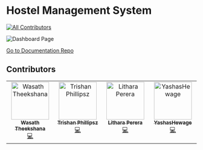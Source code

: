 # Hostel Management System
<!-- ALL-CONTRIBUTORS-BADGE:START - Do not remove or modify this section -->
[![All Contributors](https://img.shields.io/badge/all_contributors-4-orange.svg?style=flat-square)](#contributors-)
<!-- ALL-CONTRIBUTORS-BADGE:END -->

![Dashboard Page](https://github.com/WasathTheekshana/Hostel_Management_System/assets/91784445/c02d3a96-f8cc-4865-bc56-4a1d10881c7e)


[Go to Documentation Repo](https://github.com/WasathTheekshana/hostel-management-system-documentation)


## Contributors



<!-- ALL-CONTRIBUTORS-LIST:START - Do not remove or modify this section -->
<!-- prettier-ignore-start -->
<!-- markdownlint-disable -->
<table>
  <tbody>
    <tr>
      <td align="center" valign="top" width="14.28%"><a href="http://www.wasath.me"><img src="https://avatars.githubusercontent.com/u/91784445?v=4?s=100" width="100px;" alt="Wasath Theekshana"/><br /><sub><b>Wasath Theekshana</b></sub></a><br /><a href="https://github.com/WasathTheekshana/Hostel_Management_System/commits?author=WasathTheekshana" title="Code">💻</a></td>
      <td align="center" valign="top" width="14.28%"><a href="https://github.com/Shenon69"><img src="https://avatars.githubusercontent.com/u/105484461?v=4?s=100" width="100px;" alt="Trishan Phillipsz"/><br /><sub><b>Trishan Phillipsz</b></sub></a><br /><a href="https://github.com/WasathTheekshana/Hostel_Management_System/commits?author=Shenon69" title="Code">💻</a></td>
      <td align="center" valign="top" width="14.28%"><a href="https://github.com/Lithara"><img src="https://avatars.githubusercontent.com/u/113939177?v=4?s=100" width="100px;" alt="Lithara Perera"/><br /><sub><b>Lithara Perera</b></sub></a><br /><a href="https://github.com/WasathTheekshana/Hostel_Management_System/commits?author=Lithara" title="Code">💻</a></td>
      <td align="center" valign="top" width="14.28%"><a href="https://github.com/YashasHewage"><img src="https://avatars.githubusercontent.com/u/114513150?v=4?s=100" width="100px;" alt="YashasHewage"/><br /><sub><b>YashasHewage</b></sub></a><br /><a href="https://github.com/WasathTheekshana/Hostel_Management_System/commits?author=YashasHewage" title="Code">💻</a></td>
    </tr>
  </tbody>
</table>

<!-- markdownlint-restore -->
<!-- prettier-ignore-end -->

<!-- ALL-CONTRIBUTORS-LIST:END -->




